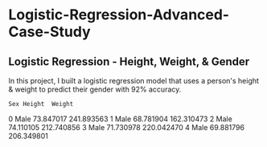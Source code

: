 # Logistic-Regression-Advanced-Case-Study

## Logistic Regression - Height, Weight, & Gender
In this project, I built a logistic regression model that uses a person's height & weight to predict their gender with 92% accuracy.

	Sex	Height	Weight
0	Male	73.847017	241.893563
1	Male	68.781904	162.310473
2	Male	74.110105	212.740856
3	Male	71.730978	220.042470
4	Male	69.881796	206.349801
